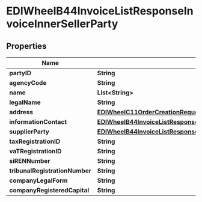 

# EDIWheelB44InvoiceListResponseInvoiceInnerSellerParty


## Properties

| Name | Type | Description | Notes |
|------------ | ------------- | ------------- | -------------|
|**partyID** | **String** |  |  |
|**agencyCode** | **String** |  |  |
|**name** | **List&lt;String&gt;** |  |  [optional] |
|**legalName** | **String** |  |  [optional] |
|**address** | [**EDIWheelC11OrderCreationRequestSellerPartyAddress**](EDIWheelC11OrderCreationRequestSellerPartyAddress.md) |  |  [optional] |
|**informationContact** | [**EDIWheelB44InvoiceListResponseInvoiceInnerSellerPartyInformationContact**](EDIWheelB44InvoiceListResponseInvoiceInnerSellerPartyInformationContact.md) |  |  [optional] |
|**supplierParty** | [**EDIWheelB44InvoiceListResponseInvoiceInnerSellerPartySupplierParty**](EDIWheelB44InvoiceListResponseInvoiceInnerSellerPartySupplierParty.md) |  |  [optional] |
|**taxRegistrationID** | **String** |  |  [optional] |
|**vaTRegistrationID** | **String** |  |  [optional] |
|**siRENNumber** | **String** |  |  [optional] |
|**tribunalRegistrationNumber** | **String** |  |  [optional] |
|**companyLegalForm** | **String** |  |  [optional] |
|**companyRegisteredCapital** | **String** |  |  [optional] |



